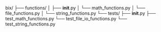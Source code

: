 bix/
├── functions/
│   ├── __init__.py
│   └── math_functions.py
│   └── file_functions.py
│   └── string_functions.py
└── tests/
    ├── __init__.py
    ├── test_math_functions.py
    └── test_file_io_functions.py
    └── test_string_functions.py
